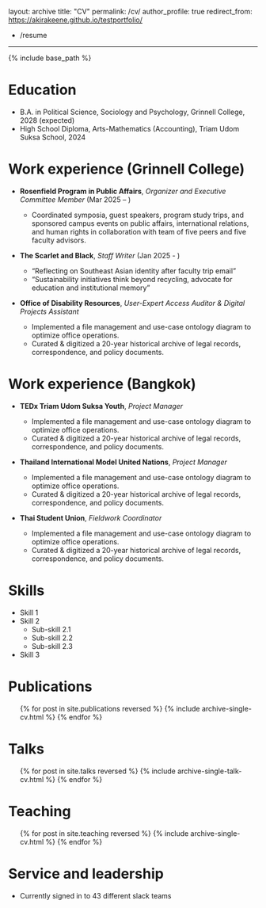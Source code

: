 layout: archive
title: "CV"
permalink: /cv/
author_profile: true
redirect_from: https://akirakeene.github.io/testportfolio/
  - /resume
---

{% include base_path %}

Education
======
* B.A. in Political Science, Sociology and Psychology, Grinnell College, 2028 (expected)
* High School Diploma, Arts-Mathematics (Accounting), Triam Udom Suksa School, 2024

Work experience (Grinnell College)
======
* **Rosenfield Program in Public Affairs**, *Organizer and Executive Committee Member* (Mar 2025 – )
  * Coordinated symposia, guest speakers, program study trips, and sponsored campus events on public affairs, international relations, and human rights in collaboration with team of five peers and five faculty advisors.

* **The Scarlet and Black**, *Staff Writer* (Jan 2025 - )
  *  “Reflecting on Southeast Asian identity after faculty trip email”
  *  “Sustainability initiatives think beyond recycling, advocate for education and institutional memory”

* **Office of Disability Resources**, *User-Expert Access Auditor & Digital Projects Assistant*
  * Implemented a file management and use-case ontology diagram to optimize office operations.
  * Curated & digitized a 20-year historical archive of legal records, correspondence, and policy documents.

Work experience (Bangkok)
======
* **TEDx Triam Udom Suksa Youth**, *Project Manager*
  * Implemented a file management and use-case ontology diagram to optimize office operations.
  * Curated & digitized a 20-year historical archive of legal records, correspondence, and policy documents.

* **Thailand International Model United Nations**, *Project Manager*
  * Implemented a file management and use-case ontology diagram to optimize office operations.
  * Curated & digitized a 20-year historical archive of legal records, correspondence, and policy documents.
 
* **Thai Student Union**, *Fieldwork Coordinator*
  * Implemented a file management and use-case ontology diagram to optimize office operations.
  * Curated & digitized a 20-year historical archive of legal records, correspondence, and policy documents.
  
Skills
======
* Skill 1
* Skill 2
  * Sub-skill 2.1
  * Sub-skill 2.2
  * Sub-skill 2.3
* Skill 3

Publications
======
  <ul>{% for post in site.publications reversed %}
    {% include archive-single-cv.html %}
  {% endfor %}</ul>
  
Talks
======
  <ul>{% for post in site.talks reversed %}
    {% include archive-single-talk-cv.html  %}
  {% endfor %}</ul>
  
Teaching
======
  <ul>{% for post in site.teaching reversed %}
    {% include archive-single-cv.html %}
  {% endfor %}</ul>
  
Service and leadership
======
* Currently signed in to 43 different slack teams
